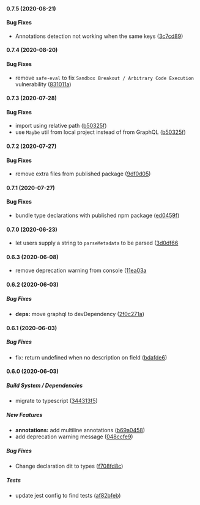 #### 0.7.5 (2020-08-21)

#### Bug Fixes

* Annotations detection not working when the same keys ([3c7cd89](https://github.com/aerogear/graphql-metadata/commit/3c7cd8903c114cbb0ff59d5047479fb243925c69))
 
#### 0.7.4 (2020-08-20)

#### Bug Fixes

* remove `safe-eval` to fix `Sandbox Breakout / Arbitrary Code Execution` vulnerability ([831011a](https://github.com/aerogear/graphql-metadata/commit/831011ac7ffd87b20abd22797564822f291b024e))

#### 0.7.3 (2020-07-28)

#### Bug Fixes

* import using relative path ([b50325f](https://github.com/aerogear/graphql-metadata/commit/b50325f3c70f332117bffd4a3914c76a4df15b42))
* use `Maybe` util from local project instead of from GraphQL ([b50325f](https://github.com/aerogear/graphql-metadata/commit/b50325f3c70f332117bffd4a3914c76a4df15b42))

#### 0.7.2 (2020-07-27)

#### Bug Fixes

* remove extra files from published package ([9df0d05](https://github.com/aerogear/graphql-metadata/commit/9df0d05f2b89dc21c7e900afc3bc6cd2f2801b5d))

#### 0.7.1 (2020-07-27)

#### Bug Fixes

* bundle type declarations with published npm package ([ed0459f](https://github.com/aerogear/graphql-metadata/pull/23/commits/ed0459ff53d226132615e958c97ae98c8cb8ac43))

#### 0.7.0 (2020-06-23)

* let users supply a string to `parseMetadata` to be parsed ([3d0df66](https://github.com/aerogear/graphql-metadata/commit/3d0df6615c1b90f8c7964dcf41bcbeab9f59a77c)

#### 0.6.3 (2020-06-08)

* remove deprecation warning from console ([11ea03a](https://github.com/aerogear/graphql-metadata/commit/11ea03ae2215d487d86e554a7a3317fa9a5ba2e9)

#### 0.6.2 (2020-06-03)

##### Bug Fixes

* **deps:**  move graphql to devDependency ([2f0c271a](https://github.com/aerogear/graphql-metadata/commit/2f0c271aad7ac4724b3d1e12bea98ff9dce2a90c))

#### 0.6.1 (2020-06-03)

##### Bug Fixes

*  fix: return undefined when no description on field ([bdafde6](https://github.com/aerogear/graphql-metadata/commit/bdafde62145af5406f7e9fdb31a4045c0bcf4cfa))

#### 0.6.0 (2020-06-03)

##### Build System / Dependencies

*  migrate to typescript ([344313f5](https://github.com/aerogear/graphql-metadata/commit/344313f5f912ede2a1ee366580cb81dc40dc6409))

##### New Features

* **annotations:**  add multiline annotations ([b69a0458](https://github.com/aerogear/graphql-metadata/commit/b69a0458db0be326917f7d125814045b3f930508))
*  add deprecation warning message ([048ccfe9](https://github.com/aerogear/graphql-metadata/commit/048ccfe98871e0441ef8cb1ce905f83c5c338472))

##### Bug Fixes

*  Change declaration dit to types ([f708fd8c](https://github.com/aerogear/graphql-metadata/commit/f708fd8c2a63be6a277ccc41500397804461a9d8))

##### Tests

*  update jest config to find tests ([af82bfeb](https://github.com/aerogear/graphql-metadata/commit/af82bfeb79d4d9d0777e2cedb717255414cec979))

